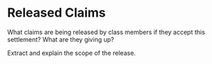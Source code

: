 # Released Claims

What claims are being released by class members if they accept this settlement? What are they giving up?

Extract and explain the scope of the release.
